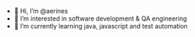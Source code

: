 - 👋 Hi, I’m @aerines
- 👀 I’m interested in software development & QA engineering
- 🌱 I’m currently learning java, javascript and test automation

<!---
aerines/aerines is a ✨ special ✨ repository because its `README.md` (this file) appears on your GitHub profile.
You can click the Preview link to take a look at your changes.
--->
